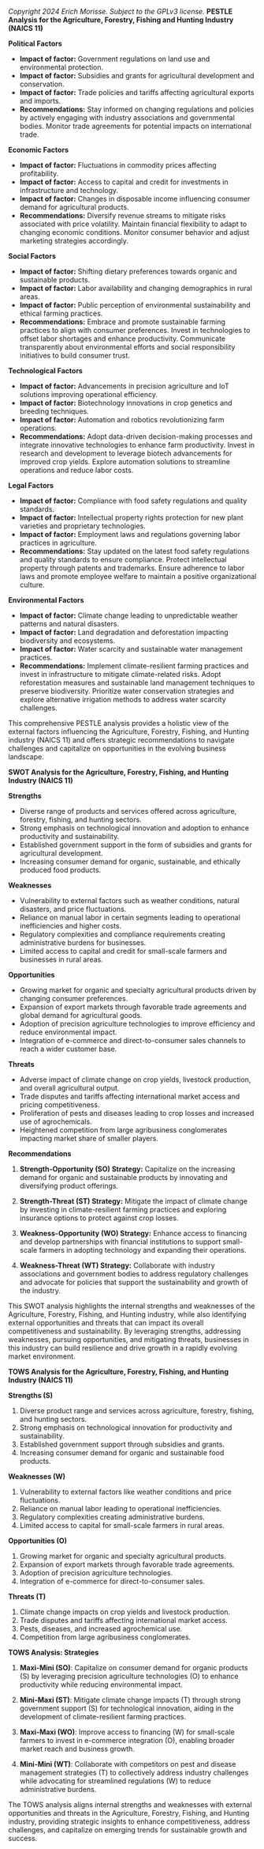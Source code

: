 *Copyright 2024 Erich Morisse.  Subject to the GPLv3 license.*
**PESTLE Analysis for the Agriculture, Forestry, Fishing and Hunting Industry (NAICS 11)**

**Political Factors** 
- **Impact of factor:** Government regulations on land use and environmental protection.
- **Impact of factor:** Subsidies and grants for agricultural development and conservation.
- **Impact of factor:** Trade policies and tariffs affecting agricultural exports and imports.
- **Recommendations:** Stay informed on changing regulations and policies by actively engaging with industry associations and governmental bodies. Monitor trade agreements for potential impacts on international trade.

**Economic Factors**
- **Impact of factor:** Fluctuations in commodity prices affecting profitability.
- **Impact of factor:** Access to capital and credit for investments in infrastructure and technology.
- **Impact of factor:** Changes in disposable income influencing consumer demand for agricultural products.
- **Recommendations:** Diversify revenue streams to mitigate risks associated with price volatility. Maintain financial flexibility to adapt to changing economic conditions. Monitor consumer behavior and adjust marketing strategies accordingly.

**Social Factors**
- **Impact of factor:** Shifting dietary preferences towards organic and sustainable products.
- **Impact of factor:** Labor availability and changing demographics in rural areas.
- **Impact of factor:** Public perception of environmental sustainability and ethical farming practices.
- **Recommendations:** Embrace and promote sustainable farming practices to align with consumer preferences. Invest in technologies to offset labor shortages and enhance productivity. Communicate transparently about environmental efforts and social responsibility initiatives to build consumer trust.

**Technological Factors**
- **Impact of factor:** Advancements in precision agriculture and IoT solutions improving operational efficiency.
- **Impact of factor:** Biotechnology innovations in crop genetics and breeding techniques.
- **Impact of factor:** Automation and robotics revolutionizing farm operations.
- **Recommendations:** Adopt data-driven decision-making processes and integrate innovative technologies to enhance farm productivity. Invest in research and development to leverage biotech advancements for improved crop yields. Explore automation solutions to streamline operations and reduce labor costs.

**Legal Factors**
- **Impact of factor:** Compliance with food safety regulations and quality standards.
- **Impact of factor:** Intellectual property rights protection for new plant varieties and proprietary technologies.
- **Impact of factor:** Employment laws and regulations governing labor practices in agriculture.
- **Recommendations:** Stay updated on the latest food safety regulations and quality standards to ensure compliance. Protect intellectual property through patents and trademarks. Ensure adherence to labor laws and promote employee welfare to maintain a positive organizational culture.

**Environmental Factors**
- **Impact of factor:** Climate change leading to unpredictable weather patterns and natural disasters.
- **Impact of factor:** Land degradation and deforestation impacting biodiversity and ecosystems.
- **Impact of factor:** Water scarcity and sustainable water management practices.
- **Recommendations:** Implement climate-resilient farming practices and invest in infrastructure to mitigate climate-related risks. Adopt reforestation measures and sustainable land management techniques to preserve biodiversity. Prioritize water conservation strategies and explore alternative irrigation methods to address water scarcity challenges.

This comprehensive PESTLE analysis provides a holistic view of the external factors influencing the Agriculture, Forestry, Fishing, and Hunting industry (NAICS 11) and offers strategic recommendations to navigate challenges and capitalize on opportunities in the evolving business landscape.

**SWOT Analysis for the Agriculture, Forestry, Fishing, and Hunting Industry (NAICS 11)**

**Strengths**
- Diverse range of products and services offered across agriculture, forestry, fishing, and hunting sectors.
- Strong emphasis on technological innovation and adoption to enhance productivity and sustainability.
- Established government support in the form of subsidies and grants for agricultural development.
- Increasing consumer demand for organic, sustainable, and ethically produced food products.
  
**Weaknesses**
- Vulnerability to external factors such as weather conditions, natural disasters, and price fluctuations.
- Reliance on manual labor in certain segments leading to operational inefficiencies and higher costs.
- Regulatory complexities and compliance requirements creating administrative burdens for businesses.
- Limited access to capital and credit for small-scale farmers and businesses in rural areas.

**Opportunities**
- Growing market for organic and specialty agricultural products driven by changing consumer preferences.
- Expansion of export markets through favorable trade agreements and global demand for agricultural goods.
- Adoption of precision agriculture technologies to improve efficiency and reduce environmental impact.
- Integration of e-commerce and direct-to-consumer sales channels to reach a wider customer base.

**Threats**
- Adverse impact of climate change on crop yields, livestock production, and overall agricultural output.
- Trade disputes and tariffs affecting international market access and pricing competitiveness.
- Proliferation of pests and diseases leading to crop losses and increased use of agrochemicals.
- Heightened competition from large agribusiness conglomerates impacting market share of smaller players.

**Recommendations**
1. **Strength-Opportunity (SO) Strategy:** Capitalize on the increasing demand for organic and sustainable products by innovating and diversifying product offerings.
   
2. **Strength-Threat (ST) Strategy:** Mitigate the impact of climate change by investing in climate-resilient farming practices and exploring insurance options to protect against crop losses.
   
3. **Weakness-Opportunity (WO) Strategy:** Enhance access to financing and develop partnerships with financial institutions to support small-scale farmers in adopting technology and expanding their operations.
   
4. **Weakness-Threat (WT) Strategy:** Collaborate with industry associations and government bodies to address regulatory challenges and advocate for policies that support the sustainability and growth of the industry.

This SWOT analysis highlights the internal strengths and weaknesses of the Agriculture, Forestry, Fishing, and Hunting industry, while also identifying external opportunities and threats that can impact its overall competitiveness and sustainability. By leveraging strengths, addressing weaknesses, pursuing opportunities, and mitigating threats, businesses in this industry can build resilience and drive growth in a rapidly evolving market environment.

**TOWS Analysis for the Agriculture, Forestry, Fishing, and Hunting Industry (NAICS 11)**

**Strengths (S)**
1. Diverse product range and services across agriculture, forestry, fishing, and hunting sectors.
2. Strong emphasis on technological innovation for productivity and sustainability.
3. Established government support through subsidies and grants.
4. Increasing consumer demand for organic and sustainable food products.

**Weaknesses (W)**
1. Vulnerability to external factors like weather conditions and price fluctuations.
2. Reliance on manual labor leading to operational inefficiencies.
3. Regulatory complexities creating administrative burdens.
4. Limited access to capital for small-scale farmers in rural areas.

**Opportunities (O)**
1. Growing market for organic and specialty agricultural products.
2. Expansion of export markets through favorable trade agreements.
3. Adoption of precision agriculture technologies.
4. Integration of e-commerce for direct-to-consumer sales.

**Threats (T)**
1. Climate change impacts on crop yields and livestock production.
2. Trade disputes and tariffs affecting international market access.
3. Pests, diseases, and increased agrochemical use.
4. Competition from large agribusiness conglomerates.

**TOWS Analysis: Strategies**
1. **Maxi-Mini (SO)**: Capitalize on consumer demand for organic products (S) by leveraging precision agriculture technologies (O) to enhance productivity while reducing environmental impact.
   
2. **Mini-Maxi (ST)**: Mitigate climate change impacts (T) through strong government support (S) for technological innovation, aiding in the development of climate-resilient farming practices.
   
3. **Maxi-Maxi (WO)**: Improve access to financing (W) for small-scale farmers to invest in e-commerce integration (O), enabling broader market reach and business growth.
   
4. **Mini-Mini (WT)**: Collaborate with competitors on pest and disease management strategies (T) to collectively address industry challenges while advocating for streamlined regulations (W) to reduce administrative burdens.

The TOWS analysis aligns internal strengths and weaknesses with external opportunities and threats in the Agriculture, Forestry, Fishing, and Hunting industry, providing strategic insights to enhance competitiveness, address challenges, and capitalize on emerging trends for sustainable growth and success.

